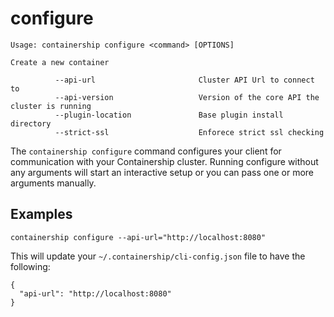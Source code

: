 # configure

```
Usage: containership configure <command> [OPTIONS]

Create a new container

          --api-url                       Cluster API Url to connect to
          --api-version                   Version of the core API the cluster is running
          --plugin-location               Base plugin install directory
          --strict-ssl                    Enforece strict ssl checking
```

The `containership configure` command configures your client for communication with your Containership cluster. Running configure without any arguments will start an interactive setup or you can pass one or more arguments manually.

## Examples

```
containership configure --api-url="http://localhost:8080"
```

This will update your `~/.containership/cli-config.json` file to have the following:

```
{
  "api-url": "http://localhost:8080"
}
```



